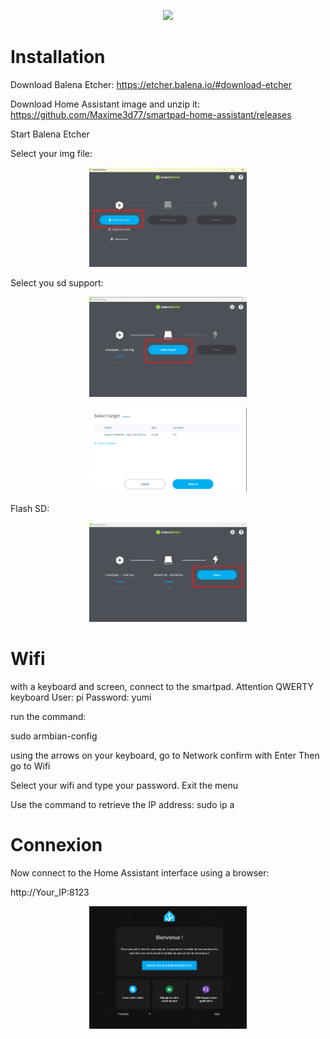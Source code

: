 <p align="center">
<img src="https://design.home-assistant.io/images/brand/logo.png" style="width:50%" >
</p>

# Installation

Download Balena Etcher: https://etcher.balena.io/#download-etcher

Download Home Assistant image and unzip it: https://github.com/Maxime3d77/smartpad-home-assistant/releases

Start Balena Etcher

Select your img file:
<p align="center">
<img src="https://github.com/Maxime3d77/smartpad-home-assistant/blob/main/img/Balena001.png" style="width:50%" >
</p>

Select you sd support:
<p align="center">
<img src="https://github.com/Maxime3d77/smartpad-home-assistant/blob/main/img/balena002.png" style="width:50%" >
</p>
<p align="center">
<img src="https://github.com/Maxime3d77/smartpad-home-assistant/blob/main/img/balena003.png" style="width:50%" >
</p>

Flash SD:
<p align="center">
<img src="https://github.com/Maxime3d77/smartpad-home-assistant/blob/main/img/balena004.png" style="width:50%" >
</p>

# Wifi

with a keyboard and screen, connect to the smartpad.
Attention QWERTY keyboard
User: pi
Password: yumi

run the command:

sudo armbian-config

using the arrows on your keyboard, go to Network confirm with Enter
Then go to Wifi

Select your wifi and type your password.
Exit the menu

Use the command to retrieve the IP address:
sudo ip a




# Connexion

Now connect to the Home Assistant interface using a browser:

http://Your_IP:8123


<p align="center">
<img src="https://github.com/Maxime3d77/smartpad-home-assistant/blob/main/img/HA001.png" style="width:50%" >
</p>
